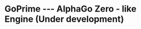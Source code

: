 GoPrime --- AlphaGo Zero - like Engine (Under development)
=============================================================
